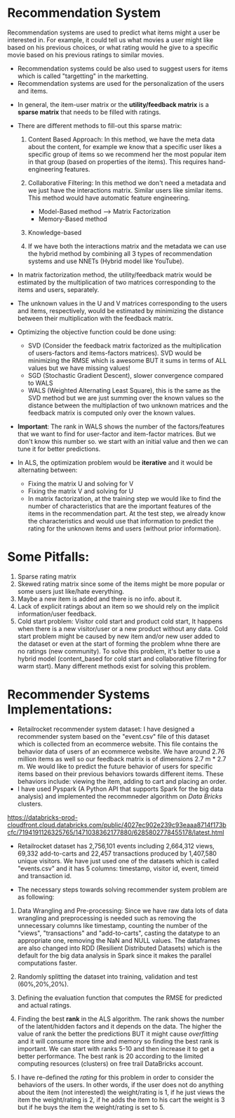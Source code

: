 # Recommendation System

Recommendation systems are used to predict what items might a user be interested in. For example, it could tell us what movies a user might like based on his previous choices, or what rating would he give to a specific movie based on his previous ratings to similar movies. 

- Recommendation systems could be also used to suggest users for items which is called "targetting" in the marketting.
- Recommendation systems are used for the personalization of the users and items.


* In general, the item-user matrix or the **utility/feedback matrix** is a **sparse matrix** that needs to be filled with ratings.
* There are different methods to fill-out this sparse matrix: 
  1. Content Based Approach: In this method, we have the meta data about the content, for example we know that a specific user likes a specific group of items so we recommend her the most popular item in that group (based on properties of the items). This requires hand-engineering features.
  2. Collaborative Filtering: In this method we don't need a metadata and we just have the interactions matrix. Similar users like similar items. This method would have automatic feature engineering.
  
     * Model-Based method --> Matrix Factorization
     * Memory-Based method 
 
  3. Knowledge-based
  
  4. If we have both the interactions matrix and the metadata we can use the hybrid method by combining all 3 types of recommendation systems and use NNETs (Hybrid model like YouTube).    
     
* In matrix factorization method, the utility/feedback matrix would be estimated by the multiplication of two matrices corresponding to the items and users, separately. 
* The unknown values in the U and V matrices corresponding to the users and items, respectively, would be estimated by minimizing the distance between their multiplication with the feedback matrix.
* Optimizing the objective function could be done using:
  * SVD (Consider the feedback matrix factorized as the multiplication of users-factors and items-factors matrices). SVD would be minimizing the RMSE which is awesome BUT it sums in terms of ALL values but we have missing values!
  * SGD (Stochastic Gradient Descent), slower convergence compared to WALS
  * WALS (Weighted Alternating Least Square), this is the same as the SVD method but we are just summing over the known values so the distance between the multiplaction of two unknown matrices and the feedback matrix is computed only over the known values.

* **Important**: The rank in WALS shows the number of the factors/features that we want to find for user-factor and item-factor matrices. But we don't know this number so. we start with an initial value and then we can tune it for better predictions.
* In ALS, the optimization problem would be **iterative** and it would be alternating between:
  * Fixing the matrix U and solving for V
  * Fixing the matrix V and solving for U
  * In matrix factorization, at the training step we would like to find the number of characteristics that are the important features of the items in the recommendation part. At the test step, we already know the characteristics and would use that information to predict the rating for the unknown items and users (without prior information).
  

# Some Pitfalls:
1. Sparse rating matrix
2. Skewed rating matrix since some of the items might be more popular or some users just like/hate everything.
3. Maybe a new item is added and there is no info. about it.
4. Lack of explicit ratings about an item so we should rely on the implicit information/user feedback. 
5. Cold start problem: Visitor cold start and product cold start, It happens when there is a new visitor/user or a new product without any data.
Cold start problem might be caused by new item and/or new user added to the dataset or even at the start of forming the problem whne there are no ratings (new community). To solve this problem, it's better to use a hybrid model (content_based for cold start and collaborative filtering for warm start). Many different methods exist for solving this problem.


# Recommender Systems Implementations: 
* Retailrocket recommender system dataset: I have designed a recommender system based on the "event.csv" file of this dataset which is collected from an ecommerce website. This file contains the behavior data of users of an ecommerce website. We have around 2.76 million items as well so our feedback matrix is of dimensions 2.7 m * 2.7 m. We would like to predict the future behavior of users for specific items based on their previous behaviors towards different items. These behaviors include: viewing the item, adding to cart and placing an order.
* I have used Pyspark (A Python API that supports Spark for the big data analysis) and implemented the recommneder algorithm on *Data Bricks* clusters.

https://databricks-prod-cloudfront.cloud.databricks.com/public/4027ec902e239c93eaaa8714f173bcfc/7194191126325765/1471038362177880/6285802778455178/latest.html

* Retailrocket dataset has 2,756,101 events including 2,664,312 views, 69,332 add-to-carts and 22,457 transactions produced by 1,407,580 unique visitors.
We have just used one of the datasets which is called "events.csv" and it has 5 columns: timestamp, visitor id, event, timeid and transaction id.

* The necessary steps towards solving recommender system problem are as following:

1. Data Wrangling and Pre-processing:  Since we have raw data lots of data wrangling and preprocessing is needed such as removing the unnecessary columns like timestamp, counting the number of the "views", "transactions" and "add-to-carts", casting the datatype to an appropriate one, removing the NaN and NULL values. The dataframes are also changed into RDD (Resilient Distributed Datasets) which is the default for the big data analysis in Spark since it makes the parallel computations faster.

2. Randomly splitting the dataset into training, validation and test (60%,20%,20%).

3. Defining the evaluation function that computes the RMSE for predicted and actual ratings.

4. Finding the best **rank** in the ALS algorithm. The rank shows the number of the latent/hidden factors and it depends on the data. The higher the value of rank the better the predictions BUT it might cause *overfitting* and it will consume more time and memory so finding the best rank is important. 
We can start with ranks 5-10 and then increase it to get a better performance. The best rank is 20 according to the limited computing resources (clusters) on free trail DataBricks account.

5. I have re-defined the *rating* for this problem in order to consider the behaviors of the users. In other words, if the user does not do anything about the item (not interested) the weight/rating is 1, if he just views the item the weight/rating is 2, if he adds the item to his cart the weight is 3 but if he buys the item the weight/rating is set to 5. 

